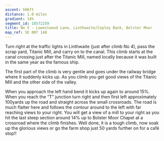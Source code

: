 ```yaml
---
ascent: 506ft
distance: 1.0 miles
gradient: 14%
segment_id: 18572259
title: No 5 - Lowestwood Lane, Linthwaite/Copley Bank, Bolster Moor
map_ref: SE 097 148
---
```


Turn right at the traffic lights in Linthwaite (just after climb No 4), pass the scrap yard, Titanic Mill, and carry on to the canal. This climb starts at the canal crossing just after the Titanic Mill, named locally because it was built in the same year as the famous ship. 

The first part of the climb is very gentle and goes under the railway bridge where it suddenly kicks up. As you climb you get good views of the Titanic Mill and the other side of the valley. 

When you approach the left hand bend it kicks up again to around 15%. When you reach the “T” junction turn right and then first left approximately 100yards up the road and straight across the small crossroads. The road is much flatter here and follows the contour around to the left with far reaching views to your right. You will get a view of a mill to your right as you hit the last steep section around 14% up to Bolster Moor Chapel at a crossroad where the climb finishes. Well done, it is a tough climb, now soak up the glorious views or go the farm shop just 50 yards further on for a café stop!!
